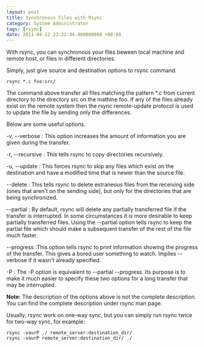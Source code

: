 ```yaml
---
layout: post
title: Synchronous Files with Rsync
category: System Administrator
tags: [rsync]
date: 2011-04-22 23:22:44.000000000 +08:00
---
```

With rsync, you can synchronous your files beween local machine and remote host,
or files in different directories.

Simply,  just give source and destination options to rsync command.

    rsync *.c foo:src/

The command above transfer all files matching the pattern \*.c from current
directory to the directory src on the mathine foo. If any of the files already
exist on the remote system then the rsync remote-update protocol is used to
update the file by sending only the differences.

Below are some useful options.


-v, --verbose
: This option increases the amount of information you are given during the
transfer.

-r, --recursive
: This tells rsync to copy directories recursively.

-u, --update
: This forces rsync to skip any files which exist on the destination and have a
modified time that is newer than the source file.

--delete
: This tells rsync to delete extraneous files from the receiving side (ones that
aren't on the sending side), but only for the directories that are being
synchronized.

--partial
: By default, rsync will delete any partially transferred file if the transfer
is interrupted. In some circumstances it is more desirable to keep partially
transferred files.  Using the --partial option tells rsync to keep the partial
file which should make a subsequent transfer of the rest of the file much
faster.

--progress
:This option tells rsync to print information showing the progress of the
transfer. This gives a bored user something to watch.  Implies --verbose if it
wasn't already specified.

-P
: The -P option is equivalent to --partial --progress.  Its purpose is to make
it much easier to specify these two options for a long transfer that may be
interrupted.

**Note:** The description of the options above is not the complete
  description. You can find the complete description under rsync man page.

Usually, rsync work on one-way sync, but you can simply run rsync twice for
two-way sync, for example:

    rsync -vaurP ./ remote_server:destination_dir/
    rsync -vaurP remote_server:destination_dir/ ./
